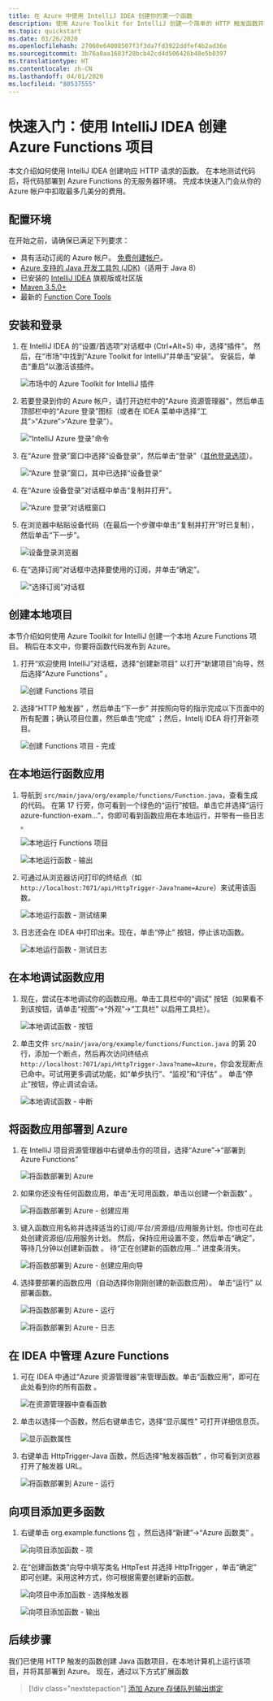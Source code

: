 ```yaml
---
title: 在 Azure 中使用 IntelliJ IDEA 创建你的第一个函数
description: 使用 Azure Toolkit for IntelliJ 创建一个简单的 HTTP 触发函数并将其发布到 Azure。
ms.topic: quickstart
ms.date: 03/26/2020
ms.openlocfilehash: 27060e64008507f3f3da7fd3922ddfef4b2ad36e
ms.sourcegitcommit: 3b76a0aa1683f28bcb42cd4d506426b48e5b0397
ms.translationtype: HT
ms.contentlocale: zh-CN
ms.lasthandoff: 04/01/2020
ms.locfileid: "80537555"
---
```

# <a name="quickstart-create-an-azure-functions-project-using-intellij-idea"></a>快速入门：使用 IntelliJ IDEA 创建 Azure Functions 项目

本文介绍如何使用 IntelliJ IDEA 创建响应 HTTP 请求的函数。 在本地测试代码后，将代码部署到 Azure Functions 的无服务器环境。 完成本快速入门会从你的 Azure 帐户中扣取最多几美分的费用。

## <a name="configure-your-environment"></a>配置环境

在开始之前，请确保已满足下列要求：

+ 具有活动订阅的 Azure 帐户。 [免费创建帐户](https://azure.microsoft.com/free/?ref=microsoft.com&utm_source=microsoft.com&utm_medium=docs&utm_campaign=visualstudio)。
+ [Azure 支持的 Java 开发工具包 (JDK)](https://aka.ms/azure-jdks)（适用于 Java 8）
+ 已安装的 [IntelliJ IDEA](https://www.jetbrains.com/idea/download/) 旗舰版或社区版
+ [Maven 3.5.0+](https://maven.apache.org/download.cgi)
+ 最新的 [Function Core Tools](https://github.com/Azure/azure-functions-core-tools)

## <a name="installation-and-sign-in"></a>安装和登录

1. 在 IntelliJ IDEA 的“设置/首选项”对话框中 (Ctrl+Alt+S) 中，选择“插件”。  然后，在“市场”中找到“Azure Toolkit for IntelliJ”并单击“安装”。    安装后，单击“重启”以激活该插件。  

   ![市场中的 Azure Toolkit for IntelliJ 插件][marketplace]

2. 若要登录到你的 Azure 帐户，请打开边栏中的“Azure 资源管理器”，然后单击顶部栏中的“Azure 登录”图标（或者在 IDEA 菜单中选择“工具”>“Azure”>“Azure 登录”）。   

   ![“IntelliJ Azure 登录”命令][I01]

3. 在“Azure 登录”窗口中选择“设备登录”，然后单击“登录”（[其他登录选项](azure-toolkit-for-intellij-sign-in-instructions.md)）。   

   ![“Azure 登录”窗口，其中已选择“设备登录”][I02]

4. 在“Azure 设备登录”对话框中单击“复制并打开”。  

   ![“Azure 登录”对话框窗口][I03]

5. 在浏览器中粘贴设备代码（在最后一个步骤中单击“复制并打开”时已复制），然后单击“下一步”。  

   ![设备登录浏览器][I04]

6. 在“选择订阅”对话框中选择要使用的订阅，并单击“确定”。  

   ![“选择订阅”对话框][I05]

## <a name="create-your-local-project"></a>创建本地项目

本节介绍如何使用 Azure Toolkit for IntelliJ 创建一个本地 Azure Functions 项目。 稍后在本文中，你要将函数代码发布到 Azure。 

1. 打开“欢迎使用 IntelliJ”对话框，选择“创建新项目”  以打开“新建项目”向导，然后选择“Azure Functions”  。

    ![创建 Functions 项目](media/azure-toolkit-for-intellij-quickstart-functions/create-functions-project.png)

1. 选择“HTTP 触发器”  ，然后单击“下一步”  并按照向导的指示完成以下页面中的所有配置；确认项目位置，然后单击“完成”  ；然后，Intellj IDEA 将打开新项目。

    ![创建 Functions 项目 - 完成](media/azure-toolkit-for-intellij-quickstart-functions/create-functions-project-finish.png)

## <a name="run-the-function-app-locally"></a>在本地运行函数应用

1. 导航到 `src/main/java/org/example/functions/Function.java`，查看生成的代码。 在第 17 行旁，你可看到一个绿色的“运行”按钮。单击它并选择“运行 azure-function-exam…”，你即可看到函数应用在本地运行，并带有一些日志    。

    ![本地运行 Functions 项目](media/azure-toolkit-for-intellij-quickstart-functions/local-run-functions-project.png)

    ![本地运行函数 - 输出](media/azure-toolkit-for-intellij-quickstart-functions/local-run-functions-output.png)

1. 可通过从浏览器访问打印的终结点（如 `http://localhost:7071/api/HttpTrigger-Java?name=Azure`）来试用该函数。

    ![本地运行函数 - 测试结果](media/azure-toolkit-for-intellij-quickstart-functions/local-run-functions-test.png)

1. 日志还会在 IDEA 中打印出来。现在，单击“停止”  按钮，停止该功函数。

    ![本地运行函数 - 测试日志](media/azure-toolkit-for-intellij-quickstart-functions/local-run-functions-log.png)

## <a name="debug-the-function-app-locally"></a>在本地调试函数应用

1. 现在，尝试在本地调试你的函数应用。单击工具栏中的“调试”  按钮（如果看不到该按钮，请单击“视图”->“外观”->“工具栏”  以启用工具栏）。

    ![本地调试函数 - 按钮](media/azure-toolkit-for-intellij-quickstart-functions/local-debug-functions-button.png)

1. 单击文件 `src/main/java/org/example/functions/Function.java` 的第 20 行，添加一个断点，然后再次访问终结点 `http://localhost:7071/api/HttpTrigger-Java?name=Azure`，你会发现断点已命中。可试用更多调试功能，如“单步执行”、“监视”和“评估”     。 单击“停止”按钮，停止调试会话。

    ![本地调试函数 - 中断](media/azure-toolkit-for-intellij-quickstart-functions/local-debug-functions-break.png)

## <a name="deploy-your-function-app-to-azure"></a>将函数应用部署到 Azure

1. 在 IntelliJ 项目资源管理器中右键单击你的项目，选择“Azure”->“部署到 Azure Functions” 

    ![将函数部署到 Azure](media/azure-toolkit-for-intellij-quickstart-functions/deploy-functions-to-azure.png)

1. 如果你还没有任何函数应用，单击“无可用函数，单击以创建一个新函数”  。

    ![将函数部署到 Azure - 创建应用](media/azure-toolkit-for-intellij-quickstart-functions/deploy-functions-create-app.png)

1. 键入函数应用名称并选择适当的订阅/平台/资源组/应用服务计划。你也可在此处创建资源组/应用服务计划。 然后，保持应用设置不变，然后单击“确定”，等待几分钟以创建新函数  。 待“正在创建新的函数应用…”  进度条消失。

    ![将函数部署到 Azure - 创建应用向导](media/azure-toolkit-for-intellij-quickstart-functions/deploy-functions-create-app-wizard.png)

1. 选择要部署的函数应用（自动选择你刚刚创建的新函数应用）。 单击“运行”  以部署函数。

    ![将函数部署到 Azure - 运行](media/azure-toolkit-for-intellij-quickstart-functions/deploy-functions-run.png)

    ![将函数部署到 Azure - 日志](media/azure-toolkit-for-intellij-quickstart-functions/deploy-functions-log.png)

## <a name="manage-azure-functions-from-idea"></a>在 IDEA 中管理 Azure Functions

1. 可在 IDEA 中通过“Azure 资源管理器”来管理函数。单击“函数应用”，即可在此处看到你的所有函数   。

    ![在资源管理器中查看函数](media/azure-toolkit-for-intellij-quickstart-functions/explorer-view-functions.png)

1. 单击以选择一个函数，然后右键单击它，选择“显示属性”  可打开详细信息页。 

    ![显示函数属性](media/azure-toolkit-for-intellij-quickstart-functions/explorer-functions-show-properties.png)

1. 右键单击 HttpTrigger-Java  函数，然后选择“触发器函数”  ，你可看到浏览器打开了触发器 URL。

    ![将函数部署到 Azure - 运行](media/azure-toolkit-for-intellij-quickstart-functions/explorer-trigger-functions.png)

## <a name="add-more-functions-to-the-project"></a>向项目添加更多函数

1. 右键单击 org.example.functions 包  ，然后选择“新建”->“Azure 函数类”  。 

    ![向项目添加函数 - 项](media/azure-toolkit-for-intellij-quickstart-functions/add-functions-entry.png)

1. 在“创建函数类”向导中填写类名 HttpTest  并选择 HttpTrigger  ，单击“确定”  即可创建。采用这种方式，你可根据需要创建新的函数。

    ![向项目中添加函数 - 选择触发器](media/azure-toolkit-for-intellij-quickstart-functions/add-functions-trigger.png)
    
    ![向项目添加函数 - 输出](media/azure-toolkit-for-intellij-quickstart-functions/add-functions-output.png)

## <a name="next-steps"></a>后续步骤

我们已使用 HTTP 触发的函数创建 Java 函数项目，在本地计算机上运行该项目，并将其部署到 Azure。 现在，通过以下方式扩展函数

> [!div class="nextstepaction"]
> [添加 Azure 存储队列输出绑定](https://docs.microsoft.com/azure/azure-functions/functions-add-output-binding-storage-queue-java)


[marketplace]:./media/azure-toolkit-for-intellij-create-hello-world-web-app/marketplace.png
[I01]: media/azure-toolkit-for-intellij-sign-in-instructions/I01.png
[I02]: media/azure-toolkit-for-intellij-sign-in-instructions/I02.png
[I03]: media/azure-toolkit-for-intellij-sign-in-instructions/I03.png
[I04]: media/azure-toolkit-for-intellij-sign-in-instructions/I04.png
[I05]: media/azure-toolkit-for-intellij-sign-in-instructions/I05.png
